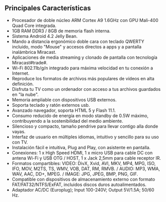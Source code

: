 ## Principales Características

- Procesador de doble núcleo ARM Cortex A9 1.6GHz con GPU Mali-400 Quad Core integrada.
- 1GB RAM DDR3 / 8GB de memoria flash interna.
- Sistema Android 4.2 Jelly Bean.
- Mando a distancia ergonómico doble cara con teclado QWERTY incluido, modo "Mouse" y accesos directos a apps y a pantalla inalámbrica Miracast.
- Aplicaciones de media streaming y clonado de pantalla con tecnología Miracast#trade#. 
- Wi-Fi 802.11b/g/n integrado para máxima velocidad en tu conexión a Internet.
- Reproduce los formatos de archivos más populares de vídeos en alta definición.
- Disfruta tu TV como un ordenador con acceso a tus archivos guardados en "la nube".
- Memoria ampliable con dispositivos USB externos.
- Soporta teclado y ratón externos usb.
- Avanzado navegador, soporta HTML 5 y Flash 11.1.
- Consumo reducido de energía en modo standby de 0.5W máximo, contribuyendo a la sostenibilidad del medio ambiente.
- Silencioso y compacto, tamaño pendrive para llevar contigo alla donde vayas.
- Interfaz de usuario en múltiples idiomas, intuitivo y sencillo para su uso con TV. 
- Instalación fácil e intuitiva, Plug and Play, con asistente en pantalla.
- Conexiones: 1 x High Speed HDMI, 1 x micro USB para cable DC con antena Wi-Fi y USB OTG / HOST, 1 x Jack 2,5mm para cable receptor IR.
- Formatos compartibles: VIDEO: DivX, Xvid, AVI, MKV, MP4, MPG, ISO, IFO, MOV, M2TS, TS, WMV, VOB, DAT, RM, RMVB. / AUDIO: MP3, WMA, WAV, AAC, DD+, MPEG. / IMAGE: JPG, JPEG, BMP, PNG, GIF.
- Compatible con dispositivos de almacenamiento externo con formato FAT/FAT32/NTFS/ExFAT, incluidos discos duros autoalimentados.
- Adaptador AC/DC (Europlug); Input 100-240V; Output 5V/1.5A; 50/60 Hz.
